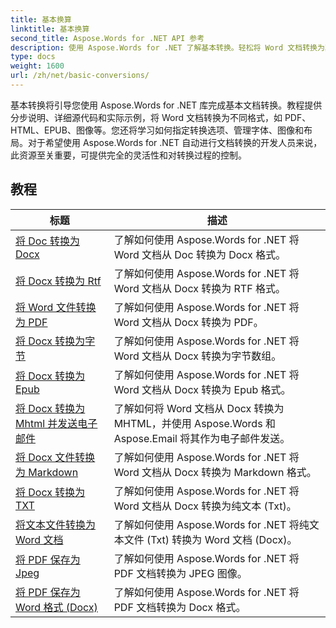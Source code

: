 ```yaml
---
title: 基本换算
linktitle: 基本换算
second_title: Aspose.Words for .NET API 参考
description: 使用 Aspose.Words for .NET 了解基本转换。轻松将 Word 文档转换为其他格式，例如 PDF、HTML、RTF 等。
type: docs
weight: 1600
url: /zh/net/basic-conversions/
---
```


基本转换将引导您使用 Aspose.Words for .NET 库完成基本文档转换。教程提供分步说明、详细源代码和实际示例，将 Word 文档转换为不同格式，如 PDF、HTML、EPUB、图像等。您还将学习如何指定转换选项、管理字体、图像和布局。对于希望使用 Aspose.Words for .NET 自动进行文档转换的开发人员来说，此资源至关重要，可提供完全的灵活性和对转换过程的控制。

 ## 教程
| 标题 | 描述 |
| --- | --- |
| [将 Doc 转换为 Docx](./doc-to-docx/) | 了解如何使用 Aspose.Words for .NET 将 Word 文档从 Doc 转换为 Docx 格式。  |
| [将 Docx 转换为 Rtf](./docx-to-rtf/) | 了解如何使用 Aspose.Words for .NET 将 Word 文档从 Docx 转换为 RTF 格式。  |  
| [将 Word 文件转换为 PDF](./docx-to-pdf/) | 了解如何使用 Aspose.Words for .NET 将 Word 文档从 Docx 转换为 PDF。 | 
| [将 Docx 转换为字节](./docx-to-byte/) | 了解如何使用 Aspose.Words for .NET 将 Word 文档从 Docx 转换为字节数组。 |  
| [将 Docx 转换为 Epub](./docx-to-epub/) | 了解如何使用 Aspose.Words for .NET 将 Word 文档从 Docx 转换为 Epub 格式。 |
| [将 Docx 转换为 Mhtml 并发送电子邮件](./docx-to-mhtml-and-sending-email/) | 了解如何将 Word 文档从 Docx 转换为 MHTML，并使用 Aspose.Words 和 Aspose.Email 将其作为电子邮件发送。 |
| [将 Docx 文件转换为 Markdown](./docx-to-markdown/) | 了解如何使用 Aspose.Words for .NET 将 Word 文档从 Docx 转换为 Markdown 格式。 |
| [将 Docx 转换为 TXT](./docx-to-txt/) | 了解如何使用 Aspose.Words for .NET 将 Word 文档从 Docx 转换为纯文本 (Txt)。 |
| [将文本文件转换为 Word 文档](./txt-to-docx/) | 了解如何使用 Aspose.Words for .NET 将纯文本文件 (Txt) 转换为 Word 文档 (Docx)。 | 
| [将 PDF 保存为 Jpeg](./pdf-to-jpeg/) | 了解如何使用 Aspose.Words for .NET 将 PDF 文档转换为 JPEG 图像。 |
| [将 PDF 保存为 Word 格式 (Docx)](./pdf-to-docx/) | 了解如何使用 Aspose.Words for .NET 将 PDF 文档转换为 Docx 格式。  |